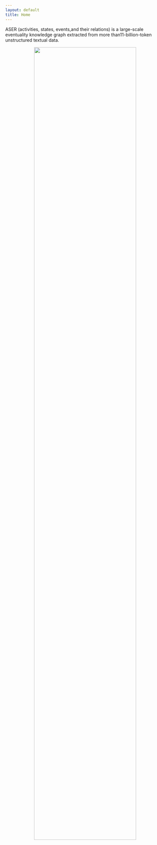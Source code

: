```yaml
---
layout: default
title: Home
---
```


ASER (activities, states, events,and their relations) is a large-scale eventuality knowledge graph extracted from more than11-billion-token unstructured textual data.

<center> <img src='{{ site.baseurl }}/static/images/ASER_demo.png' width='80%'/> </center>

